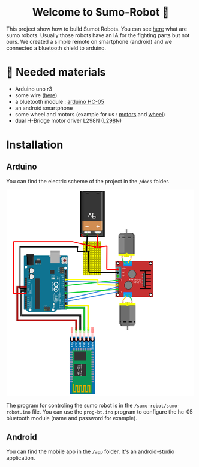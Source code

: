 <h1 align="center">Welcome to Sumo-Robot 👋</h1>

This project show how to build Sumot Robots. You can see [here](https://www.youtube.com/watch?v=gIYMAymGzdI) what are sumo robots.
Usually those robots have an IA for the fighting parts but not ours. We created a simple remote on smartphone (android) and we connected a bluetooth shield to arduino.

# :wrench: Needed materials

- Arduino uno r3
- some wire ([here](https://www.gotronic.fr/art-pack-de-cables-de-connexion-12411.htm))
- a bluetooth module : [arduino HC-05](https://www.gotronic.fr/art-module-bluetooth-hc05-26097.htm)
- an android smartphone
- some wheel and motors (example for us : [motors](https://www.gotronic.fr/art-paire-de-motoreducteurs-dg01d-18760.htm) and [wheel](https://www.gotronic.fr/art-paire-de-roues-jaunes-eco-dgr002-18762.htm))
- dual H-Bridge motor driver L298N ([L298N](https://www.gotronic.fr/art-commande-de-2-moteurs-sbc-motodriver2-27418.htm))

# Installation

## Arduino

You can find the electric scheme of the project in the `/docs` folder. 

<p align="center">
  <img src="https://github.com/ripoul/sumo-robot/blob/master/docs/robot_circuit_diagram.png?raw=true" width="500" alt="arduino_circuit_diagram">
</p>

The program for controling the sumo robot is in the `/sumo-robot/sumo-robot.ino` file.
You can use the `prog-bt.ino` program to configure the hc-05 bluetooth module (name and password for example).

## Android

You can find the mobile app in the `/app` folder. It's an android-studio application.